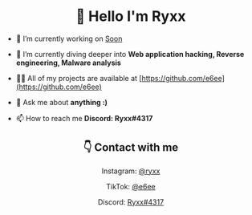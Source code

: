 <h1 align="center">👋 Hello I'm Ryxx</h1>

- 🔭 I’m currently working on [Soon](github.com/e6ee/Soon)

- 🌱 I’m currently diving deeper into **Web application hacking, Reverse engineering, Malware analysis**

- 👨‍💻 All of my projects are available at [https://github.com/e6ee](https://github.com/e6ee)

- 💬 Ask me about **anything :)**

- 📫 How to reach me **Discord: Ryxx#4317**

<h2 align="center">👇 Contact with me</h2>

<p align="center"><a>Instagram: </a><a href="https://www.instagram.com/ryxx/" target="_blank">@ryxx</a></p>
<p align="center"><a>TikTok: </a><a href="https://www.tiktok.com/@e6ee" target="_blank">@e6ee</a></p>
<p align="center"><a>Discord: </a><a href="https://discord.com/users/993972700143947826/" target="_blank">Ryxx#4317</a></p>
